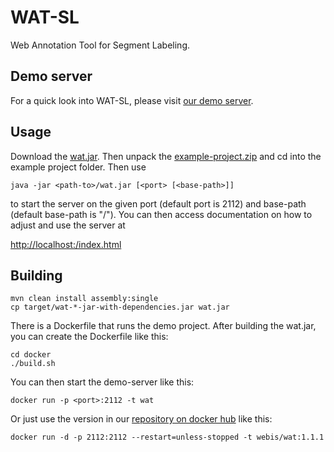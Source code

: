 WAT-SL
======
Web Annotation Tool for Segment Labeling.

Demo server
-----------
For a quick look into WAT-SL, please visit [our demo server](https://webis18.medien.uni-weimar.de:/wat-sl/).


Usage
-----
Download the [wat.jar](https://github.com/webis-de/wat/releases/download/1.1.1/wat.jar). Then unpack the [example-project.zip](https://github.com/webis-de/wat/releases/download/1.1.0/example-project.zip) and cd into the example project folder. Then use

    java -jar <path-to>/wat.jar [<port> [<base-path>]]

to start the server on the given port (default port is 2112) and base-path (default base-path is "/"). You can then access documentation on how to adjust and use the server at

[http://localhost:<port><base-path>/index.html](http://localhost:2112/index.html)


Building
--------

    mvn clean install assembly:single
    cp target/wat-*-jar-with-dependencies.jar wat.jar

There is a Dockerfile that runs the demo project. After building the wat.jar, you can create the Dockerfile like this:

    cd docker
    ./build.sh

You can then start the demo-server like this:

    docker run -p <port>:2112 -t wat

Or just use the version in our [repository on docker hub](https://hub.docker.com/r/webis/wat/) like this:

    docker run -d -p 2112:2112 --restart=unless-stopped -t webis/wat:1.1.1

